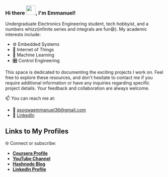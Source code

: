 ### Hi there <img src="https://raw.githubusercontent.com/MartinHeinz/MartinHeinz/master/wave.gif" width="30px">, I'm Emmanuel!

Undergraduate Electronics Engineering student, tech hobbyist, and a numbers whizz(infinite series and integrals are fun😄). My academic interests include:
- :gear: Embedded Systems
- :satellite: Internet of Things
- :robot: Machine Learning
- :control_knobs: Control Engineering

This space is dedicated to documenting the exciting projects I work on. Feel free to explore these resources, and don't hesitate to contact me if you require additional information or have any inquiries regarding specific project details. Your feedback and collaboration are always welcome.

📫 You can reach me at:
- :email: asogwaemmanuel36@gmail.com
- :office: [LinkedIn](https://www.linkedin.com/in/asogwa-emmanuel-22547319b/)

## Links to My Profiles

🌐 Connect or subscribe:
- **[Coursera Profile](https://www.coursera.org/user/fd1cd715b8a4439d4454bd26a9f79be7)**
- **[YouTube Channel](https://[www.youtube.com/your-youtube-channel](https://studio.youtube.com/channel/UCgTD7ExCgemiXnXCeD-zk5A/videos/upload?filter=%5B%5D&sort=%7B%22columnType%22%3A%22date%22%2C%22sortOrder%22%3A%22DESCENDING%22%7D))**
- **[Hashnode Blog](http://asogwa001.hashnode.dev)**
- **[LinkedIn Profile](https://www.linkedin.com/in/asogwa-emmanuel-22547319b)**

<!--
🧰 **Toolbox**

[![Emmanuel's Github Stats](https://github-readme-stats.vercel.app/api?username=goddfather&count_private=true&show_icons=true&theme=radical&hide_rank=false)](https://github.com/anuraghazra/github-readme-stats)

[![Top Languages](https://github-readme-stats.vercel.app/api/top-langs/?username=goddfather)](https://github.com/anuraghazra/github-readme-stats)
-->
